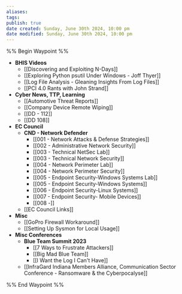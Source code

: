 ```yaml
---
aliases: 
tags: 
publish: true
date created: Sunday, June 30th 2024, 10:00 pm
date modified: Sunday, June 30th 2024, 10:00 pm
---
```


%% Begin Waypoint %%
- **BHIS Videos**
	- [[Discovering and Exploiting N-Days]]
	- [[Exploring Python psutil Under Windows - Joff Thyer]]
	- [[Log File Analysis - Gleaning Insights From Log Files]]
	- [[PCI 4.0 Rants with John Strand]]
- **Cyber News, TTP, Learning**
	- [[Automotive Threat Reports]]
	- [[Company Device Remote Wiping]]
	- [[DD - 112]]
	- [[DD 108]]
- **EC Council**
	- **CND - Network Defender**
		- [[001 - Network Attacks & Defense Strategies]]
		- [[002 - Administrative Network Security]]
		- [[003 - Technical NetSec Lab]]
		- [[003 - Technical Network Security]]
		- [[004 - Network Perimeter Lab]]
		- [[004 - Network Perimeter Security]]
		- [[005 - Endpoint Security-Windows Systems Lab]]
		- [[005 - Endpoint Security-Windows Systems]]
		- [[006 - Endpoint Security-Linux Systems]]
		- [[007 - Endpoint Security- Mobile Devices]]
		- [[008 -]]
	- [[EC Council Links]]
- **Misc**
	- [[GoPro Firewall Workaround]]
	- [[Setting Up Sysmon for Local Usage]]
- **Misc Conferences**
	- **Blue Team Summit 2023**
		- [[7 Ways to Frustrate Attackers]]
		- [[Big Mad Blue Team]]
		- [[I Want the Log I Can't Have]]
	- [[InfraGard Indiana Members Alliance, Communication Sector Conference - Ransomware & the Cyberpocalyse]]

%% End Waypoint %%